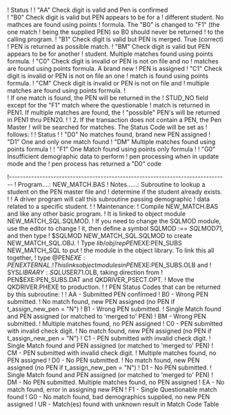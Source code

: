 !                 Status
!
!                  "AA"   Check digit is valid and Pen is confirmed  
!                  "B0"   Check digit is valid but PEN appears to be for a
!                         different student. No mathces are found using points
!                         formula. The "B0" is changed to "F1" (the one match
!                         being the supplied PEN) so B0 should never be returned
!                         to the calling program. 
!                  "B1"   Check digit is valid but PEN is merged. True (correct)
!                         PEN is returned as possible match. 
!                  "BM"   Check digit is valid but PEN appears to be for another
!                         student. Multiple matches found using points formula.
!                  "C0"   Check digit is invalid or PEN is not on file and no
!                         matches are found using points formula. A brand new 
!                         PEN is assigned
!                  "C1"   Check digit is invalid or PEN is not on file an one 
!                         match is found using points formula.
!                  "CM"   Check digit is invalid or PEN is not on file and 
!                         multiple matches are found using points formula.
!                  
!                 If one match is found, the PEN will be returned in the 
!                 STUD_NO field except for the "F1" match where the questionable
!                 match is returned in PEN1. If multiple matches are found, the
!                 "possible" PEN's will be returned in PEN1 thru PEN20.
!
!              2. If the transaction does not contain a PEN, the Pen Master
!                 will be searched for matches. The Status Code will be set as
!                 follows:
!
!                 Status
!
!                  "D0"   No matches found, brand new PEN assigned
!                  "D1"   One and only one match found 
!                  "DM"   Multiple matches found using points formula
!
!                  "F1"   One Match found using points only formula
!
!                  "G0"   Insufficient demographic data to perform
!                         pen processing when in update mode and the 
!                         pen process has returned a "D0" code

!-------------------------------------------------------------------------------
! Program....: NEW_MATCH.BAS
! Notes......: Subroutine to lookup a student on the PEN master file and 
!              determine if the student already exists.
!
!              A driver program will call this subroutine passing demographic
!              data related to a specific student. 
!
!              Maintenance:
!              Compile NEW_MATCH.BAS and like any other basic program.
!              It is linked to object module NEW_MATCH_SQL.SQLMOD. 
!              If you need to change the SQLMOD module, use the editor to change
!              it, then define a symbol SQLMOD :== $SQL$MOD71, and then type
!              $SQLMOD NEW_MATCH_SQL.SQLMOD to create NEW_MATCH_SQL.OBJ. 
!              Type $lib/obj/rep PEN$EXE:PEN_SUBS NEW_MATCH_SQL to put 
!              the module in the object library.  To link this all together,
!              type @PEN$EXE:PENEXTERNAL.
!              This links object modules in PEN$EXE:PEN_SUBS.OLB and
!              SYS$LIBRARY:SQL$USER71.OLB, taking direction from
!              PEN$EXE:PEN_SUBS.DAT and QKDRIVER_PSECT.OPT.
!              Move the QKDRIVER.PHEXE to production.
!
!       PEN Status Codes that can be returned by this subroutine:
!
!       AA - Submitted PEN confirmed
!       B0 - Wrong PEN submitted.
!            No match found, new PEN assigned (no PEN if t_assign_new_pen = "N")
!       B1 - Wrong PEN submitted. 
!            Single Match found and PEN assigned (or matched to 'merged to' PEN)
!       BM - Wrong PEN submitted.
!            Multiple matches found, no PEN assigned
!       C0 - PEN submitted with invalid check digit.
!            No match found, new PEN assigned (no PEN if t_assign_new_pen = "N")
!       C1 - PEN submitted with invalid check digit.
!            Single Match found and PEN assigned (or matched to 'merged to' PEN)
!       CM - PEN submitted with invalid check digit. 
!            Multiple matches found, no PEN assigned
!       D0 - No PEN submitted.
!            No match found, new PEN assigned (no PEN if t_assign_new_pen = "N")
!       D1 - No PEN submitted.
!            Single Match found and PEN assigned (or matched to 'merged to' PEN)
!       DM - No PEN submitted. Multiple matches found, no PEN assigned
!       EA - No match found, error in assigning new PEN
!       F1 - Single Questionable match found
!       G0 - No match found, bad demographics supplied, no new PEN assigned
!       UR - Match(es) found with unknown result in Match Code Table